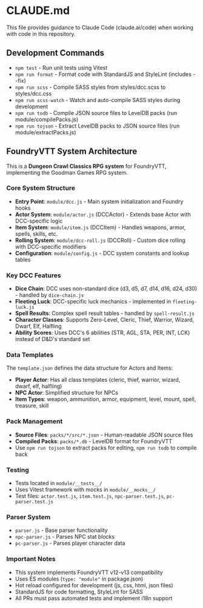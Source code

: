# CLAUDE.md

This file provides guidance to Claude Code (claude.ai/code) when working with code in this repository.

## Development Commands

- `npm test` - Run unit tests using Vitest
- `npm run format` - Format code with StandardJS and StyleLint (includes --fix)
- `npm run scss` - Compile SASS styles from styles/dcc.scss to styles/dcc.css
- `npm run scss-watch` - Watch and auto-compile SASS styles during development
- `npm run todb` - Compile JSON source files to LevelDB packs (run module/compilePacks.js)
- `npm run tojson` - Extract LevelDB packs to JSON source files (run module/extractPacks.js)

## FoundryVTT System Architecture

This is a **Dungeon Crawl Classics RPG system** for FoundryVTT, implementing the Goodman Games RPG system.

### Core System Structure

- **Entry Point**: `module/dcc.js` - Main system initialization and Foundry hooks
- **Actor System**: `module/actor.js` (DCCActor) - Extends base Actor with DCC-specific logic
- **Item System**: `module/item.js` (DCCItem) - Handles weapons, armor, spells, skills, etc.
- **Rolling System**: `module/dcc-roll.js` (DCCRoll) - Custom dice rolling with DCC-specific modifiers
- **Configuration**: `module/config.js` - DCC system constants and lookup tables

### Key DCC Features

- **Dice Chain**: DCC uses non-standard dice (d3, d5, d7, d14, d16, d24, d30) - handled by `dice-chain.js`
- **Fleeting Luck**: DCC-specific luck mechanics - implemented in `fleeting-luck.js`
- **Spell Results**: Complex spell result tables - handled by `spell-result.js`
- **Character Classes**: Supports Zero-Level, Cleric, Thief, Warrior, Wizard, Dwarf, Elf, Halfling
- **Ability Scores**: Uses DCC's 6 abilities (STR, AGL, STA, PER, INT, LCK) instead of D&D's standard set

### Data Templates

The `template.json` defines the data structure for Actors and Items:
- **Player Actor**: Has all class templates (cleric, thief, warrior, wizard, dwarf, elf, halfling)
- **NPC Actor**: Simplified structure for NPCs
- **Item Types**: weapon, ammunition, armor, equipment, level, mount, spell, treasure, skill

### Pack Management

- **Source Files**: `packs/*/src/*.json` - Human-readable JSON source files
- **Compiled Packs**: `packs/*.db` - LevelDB format for FoundryVTT
- Use `npm run tojson` to extract packs for editing, `npm run todb` to compile back

### Testing

- Tests located in `module/__tests__/`
- Uses Vitest framework with mocks in `module/__mocks__/`
- Test files: `actor.test.js`, `item.test.js`, `npc-parser.test.js`, `pc-parser.test.js`

### Parser System

- `parser.js` - Base parser functionality
- `npc-parser.js` - Parses NPC stat blocks
- `pc-parser.js` - Parses player character data

### Important Notes

- This system implements FoundryVTT v12-v13 compatibility
- Uses ES modules (`type: "module"` in package.json)
- Hot reload configured for development (js, css, html, json files)
- StandardJS for code formatting, StyleLint for SASS
- All PRs must pass automated tests and implement i18n support